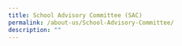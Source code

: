 ```yaml
---
title: School Advisory Committee (SAC)
permalink: /about-us/School-Advisory-Committee/
description: ""
---
```

